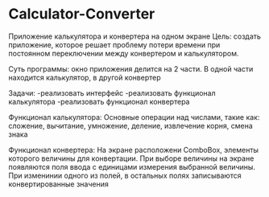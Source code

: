 # Calculator-Converter
Приложение калькулятора и конвертера на одном экране
Цель: создать приложение, которое решает проблему потери времени при постоянном переключении между конвертером и калькулятором.

Суть программы: окно приложения делится на 2 части. В одной части находится калькулятор, в другой конвертер

Задачи: 
  -реализовать интерфейс
  -реализовать функционал калькулятора
  -реализовать функционал конвертера

Функционал калькулятора:
  Основные операции над числами, такие как: сложение, вычитание, умножение, деление, извлечение корня, смена знака
  
Функционал конвертера:
  На экране расположени ComboBox, элементы которого величины для конвертации. При выборе величины на экране появляются поля ввода с единицами измерения выбранной величины. При изменинии одного из полей, в остальных полях записываются конвертированные значения
